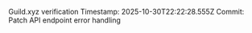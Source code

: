 Guild.xyz verification
Timestamp: 2025-10-30T22:22:28.555Z
Commit: Patch API endpoint error handling